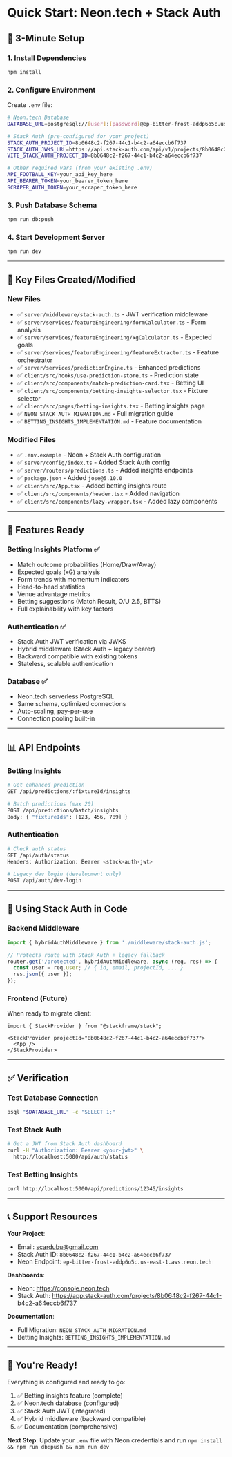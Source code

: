 # Quick Start: Neon.tech + Stack Auth

## 🎯 3-Minute Setup

### 1. **Install Dependencies**
```bash
npm install
```

### 2. **Configure Environment**

Create `.env` file:
```bash
# Neon.tech Database
DATABASE_URL=postgresql://[user]:[password]@ep-bitter-frost-addp6o5c.us-east-1.aws.neon.tech/neondb?sslmode=require

# Stack Auth (pre-configured for your project)
STACK_AUTH_PROJECT_ID=8b0648c2-f267-44c1-b4c2-a64eccb6f737
STACK_AUTH_JWKS_URL=https://api.stack-auth.com/api/v1/projects/8b0648c2-f267-44c1-b4c2-a64eccb6f737/.well-known/jwks.json
VITE_STACK_AUTH_PROJECT_ID=8b0648c2-f267-44c1-b4c2-a64eccb6f737

# Other required vars (from your existing .env)
API_FOOTBALL_KEY=your_api_key_here
API_BEARER_TOKEN=your_bearer_token_here
SCRAPER_AUTH_TOKEN=your_scraper_token_here
```

### 3. **Push Database Schema**
```bash
npm run db:push
```

### 4. **Start Development Server**
```bash
npm run dev
```

---

## 🔑 Key Files Created/Modified

### **New Files**
- ✅ `server/middleware/stack-auth.ts` - JWT verification middleware
- ✅ `server/services/featureEngineering/formCalculator.ts` - Form analysis
- ✅ `server/services/featureEngineering/xgCalculator.ts` - Expected goals
- ✅ `server/services/featureEngineering/featureExtractor.ts` - Feature orchestrator
- ✅ `server/services/predictionEngine.ts` - Enhanced predictions
- ✅ `client/src/hooks/use-prediction-store.ts` - Prediction state
- ✅ `client/src/components/match-prediction-card.tsx` - Betting UI
- ✅ `client/src/components/betting-insights-selector.tsx` - Fixture selector
- ✅ `client/src/pages/betting-insights.tsx` - Betting insights page
- ✅ `NEON_STACK_AUTH_MIGRATION.md` - Full migration guide
- ✅ `BETTING_INSIGHTS_IMPLEMENTATION.md` - Feature documentation

### **Modified Files**
- ✅ `.env.example` - Neon + Stack Auth configuration
- ✅ `server/config/index.ts` - Added Stack Auth config
- ✅ `server/routers/predictions.ts` - Added insights endpoints
- ✅ `package.json` - Added `jose@5.10.0`
- ✅ `client/src/App.tsx` - Added betting insights route
- ✅ `client/src/components/header.tsx` - Added navigation
- ✅ `client/src/components/lazy-wrapper.tsx` - Added lazy components

---

## 🚀 Features Ready

### **Betting Insights Platform** ✅
- Match outcome probabilities (Home/Draw/Away)
- Expected goals (xG) analysis
- Form trends with momentum indicators  
- Head-to-head statistics
- Venue advantage metrics
- Betting suggestions (Match Result, O/U 2.5, BTTS)
- Full explainability with key factors

### **Authentication** ✅
- Stack Auth JWT verification via JWKS
- Hybrid middleware (Stack Auth + legacy bearer)
- Backward compatible with existing tokens
- Stateless, scalable authentication

### **Database** ✅
- Neon.tech serverless PostgreSQL
- Same schema, optimized connections
- Auto-scaling, pay-per-use
- Connection pooling built-in

---

## 📊 API Endpoints

### **Betting Insights**
```bash
# Get enhanced prediction
GET /api/predictions/:fixtureId/insights

# Batch predictions (max 20)
POST /api/predictions/batch/insights
Body: { "fixtureIds": [123, 456, 789] }
```

### **Authentication**
```bash
# Check auth status
GET /api/auth/status
Headers: Authorization: Bearer <stack-auth-jwt>

# Legacy dev login (development only)
POST /api/auth/dev-login
```

---

## 🔧 Using Stack Auth in Code

### **Backend Middleware**
```typescript
import { hybridAuthMiddleware } from './middleware/stack-auth.js';

// Protects route with Stack Auth + legacy fallback
router.get('/protected', hybridAuthMiddleware, async (req, res) => {
  const user = req.user; // { id, email, projectId, ... }
  res.json({ user });
});
```

### **Frontend (Future)**
When ready to migrate client:
```tsx
import { StackProvider } from "@stackframe/stack";

<StackProvider projectId="8b0648c2-f267-44c1-b4c2-a64eccb6f737">
  <App />
</StackProvider>
```

---

## ✅ Verification

### **Test Database Connection**
```bash
psql "$DATABASE_URL" -c "SELECT 1;"
```

### **Test Stack Auth**
```bash
# Get a JWT from Stack Auth dashboard
curl -H "Authorization: Bearer <your-jwt>" \
  http://localhost:5000/api/auth/status
```

### **Test Betting Insights**
```bash
curl http://localhost:5000/api/predictions/12345/insights
```

---

## 📞 Support Resources

**Your Project**:
- Email: scardubu@gmail.com
- Stack Auth ID: `8b0648c2-f267-44c1-b4c2-a64eccb6f737`
- Neon Endpoint: `ep-bitter-frost-addp6o5c.us-east-1.aws.neon.tech`

**Dashboards**:
- Neon: https://console.neon.tech
- Stack Auth: https://app.stack-auth.com/projects/8b0648c2-f267-44c1-b4c2-a64eccb6f737

**Documentation**:
- Full Migration: `NEON_STACK_AUTH_MIGRATION.md`
- Betting Insights: `BETTING_INSIGHTS_IMPLEMENTATION.md`

---

## 🎉 You're Ready!

Everything is configured and ready to go:

1. ✅ Betting insights feature (complete)
2. ✅ Neon.tech database (configured)
3. ✅ Stack Auth JWT (integrated)
4. ✅ Hybrid middleware (backward compatible)
5. ✅ Documentation (comprehensive)

**Next Step**: Update your `.env` file with Neon credentials and run `npm install && npm run db:push && npm run dev`
